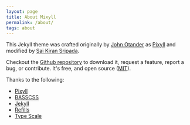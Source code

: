 ```yaml
---
layout: page
title: About Mixyll
permalink: /about/
tags: about
---
```


This Jekyll theme was crafted originally by [John Otander](http://johnotander.com) as [Pixyll](https://github.com/johno/pixyll) and modified by [Sai Kiran Sripada](https://www.saikiransripada.com/).

Checkout the [Github repository](https://github.com/saikiransripada/mixyll) to download it,
request a feature, report a bug, or contribute. It's free, and open source
([MIT](http://opensource.org/licenses/MIT)).

Thanks to the following:

* [Pixyll](https://github.com/johno/pixyll)
* [BASSCSS](http://basscss.com)
* [Jekyll](http://jekyllrb.com)
* [Refills](http://refills.bourbon.io/)
* [Type Scale](http://type-scale.com/)
